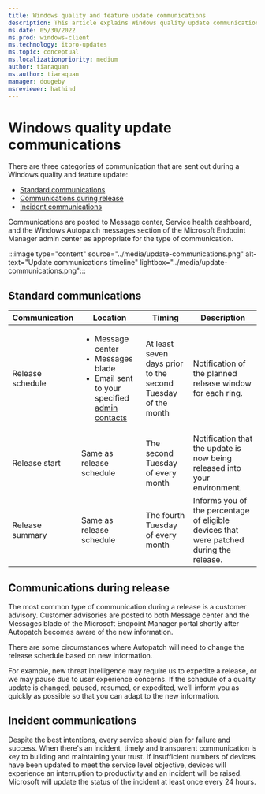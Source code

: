 ```yaml
---
title: Windows quality and feature update communications
description: This article explains Windows quality update communications
ms.date: 05/30/2022
ms.prod: windows-client
ms.technology: itpro-updates
ms.topic: conceptual
ms.localizationpriority: medium
author: tiaraquan
ms.author: tiaraquan
manager: dougeby
msreviewer: hathind
---
```


# Windows quality update communications

There are three categories of communication that are sent out during a Windows quality and feature update:

- [Standard communications](#standard-communications)
- [Communications during release](#communications-during-release)
- [Incident communications](#incident-communications)

Communications are posted to Message center, Service health dashboard, and the Windows Autopatch messages section of the Microsoft Endpoint Manager admin center as appropriate for the type of communication.  

:::image type="content" source="../media/update-communications.png" alt-text="Update communications timeline" lightbox="../media/update-communications.png":::

## Standard communications

| Communication | Location | Timing | Description |
| ----- | ----- |  ----- | ----- |
| Release schedule | <ul><li>Message center</li><li>Messages blade</li><li>Email sent to your specified [admin contacts](../deploy/windows-autopatch-admin-contacts.md)</li><ul> | At least seven days prior to the second Tuesday of the month| Notification of the planned release window for each ring. |
| Release start | Same as release schedule | The second Tuesday of every month | Notification that the update is now being released into your environment. |
| Release summary | Same as release schedule | The fourth Tuesday of every month | Informs you of the percentage of eligible devices that were patched during the release. |

## Communications during release

The most common type of communication during a release is a customer advisory. Customer advisories are posted to both Message center and the Messages blade of the Microsoft Endpoint Manager portal shortly after Autopatch becomes aware of the new information.

There are some circumstances where Autopatch will need to change the release schedule based on new information.

For example, new threat intelligence may require us to expedite a release, or we may pause due to user experience concerns. If the schedule of a quality update is changed, paused, resumed, or expedited, we'll inform you as quickly as possible so that you can adapt to the new information.

## Incident communications

Despite the best intentions, every service should plan for failure and success. When there's an incident, timely and transparent communication is key to building and maintaining your trust. If insufficient numbers of devices have been updated to meet the service level objective, devices will experience an interruption to productivity and an incident will be raised. Microsoft will update the status of the incident at least once every 24 hours.

